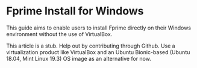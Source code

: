 # Fprime Install for Windows

This guide aims to enable users to install Fprime directly on their Windows environment without the use of VirtualBox.

This article is a stub. Help out by contributing through Github. Use a virtualization product like VirtualBox and an Ubuntu Bionic-based (Ubuntu 18.04, Mint Linux 19.3) OS image as an alternative for now.
